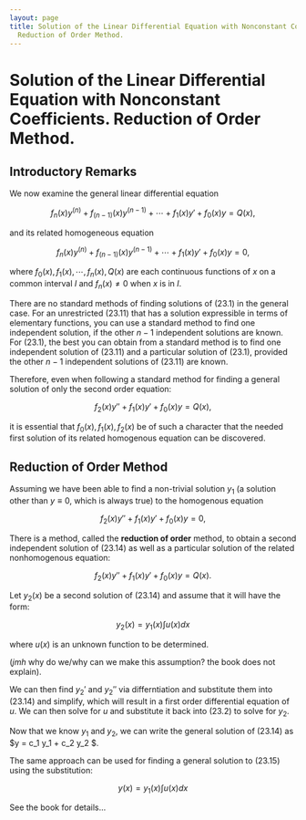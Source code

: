 ```yaml
---
layout: page
title: Solution of the Linear Differential Equation with Nonconstant Coefficients.
  Reduction of Order Method.
---
```


# Solution of the Linear Differential Equation with Nonconstant Coefficients. Reduction of Order Method.

## Introductory Remarks

We now examine the general linear differential equation

$$ \tag{23.1} f_n(x)y^{(n)} + f_{(n-1)}(x)y^{(n-1)} + \cdots + f_1(x)y' + f_0(x)y = Q(x), $$

and its related homogeneous equation

$$ \tag{23.11} f_n(x)y^{(n)} + f_{(n-1)}(x)y^{(n-1)} + \cdots + f_1(x)y' + f_0(x)y = 0, $$

where $f_0(x),f_1(x),\cdots,f_n(x),Q(x)$ are each continuous functions of $x$ on a common interval $I$ and $f_n(x) \neq 0$ when $x$ is in $I$.

There are no standard methods of finding solutions of $(23.1)$ in the general case. For an unrestricted $(23.11)$ that has a solution expressible in terms of elementary functions, you can use a standard method to find one independent solution, if the other $n - 1$ independent solutions are known. For $(23.1)$, the best you can obtain from a standard method is to find one independent solution of $(23.11)$ and a particular solution of $(23.1)$, provided the other $n - 1$ independent solutions of $(23.11)$ are known. 

Therefore, even when following a standard method for finding a general solution of only the second order equation:

$$ \tag{23.12} f_2(x)y'' + f_1(x)y' + f_0(x)y = Q(x), $$

it is essential that $f_0(x), f_1(x), f_2(x)$ be of such a character that the needed first solution of its related homogenous equation can be discovered.


## Reduction of Order Method

Assuming we have been able to find a non-trivial solution $y_1$ (a solution other than $y \equiv 0$, which is always true) to the homogenous equation

$$ \tag{23.14} f_2(x)y'' + f_1(x)y' + f_0(x)y = 0, $$

There is a method, called the **reduction of order** method, to obtain a second independent solution of $(23.14)$ as well as a particular solution of the related nonhomogenous equation:

$$ \tag{23.15} f_2(x)y'' + f_1(x)y' + f_0(x)y = Q(x). $$

Let $y_2(x)$ be a second solution of (23.14) and assume that it will have the form:

$$ \tag{23.2} y_2(x) = y_1(x) \int{u(x)dx} $$

where $u(x)$ is an unknown function to be determined.

(*jmh* why do we/why can we make this assumption? the book does not explain).

We can then find ${y_2}'$ and ${y_2}''$ via differntiation and substitute them into $(23.14)$ and simplify, which will result in a first order differential equation of $u$. We can then solve for $u$ and substitute it back into $(23.2)$ to solve for $y_2$.

Now that we know $y_1$ and $y_2$, we can write the general solution of $(23.14)$ as $y = c_1 y_1 + c_2 y_2 $.

The same approach can be used for finding a general solution to $(23.15)$ using the substitution:

$$ \tag{23.3} y(x) = y_1(x) \int{u(x)dx} $$

See the book for details...